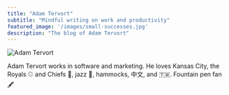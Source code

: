 ```yaml
---
title: "Adam Tervort"
subtitle: "Mindful writing on work and productivity"
featured_image: '/images/small-successes.jpg'
description: "The blog of Adam Tervort"
---
```

![Adam Tervort](/adam_400x400.jpg)

Adam Tervort works in software and marketing. He loves Kansas City, the Royals ⚾️ and Chiefs 🏈, jazz 🎵, hammocks, 中文, and 🇹🇼. Fountain pen fan 🖋
